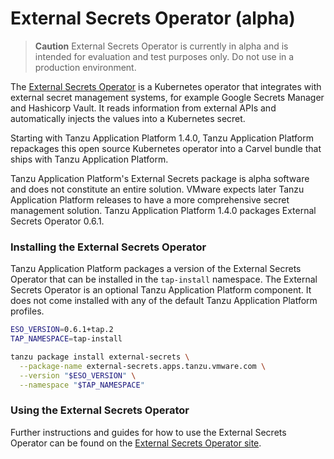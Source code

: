 # External Secrets Operator (alpha)

>**Caution** External Secrets Operator is currently in alpha and is intended for evaluation and test purposes only. Do not use in a production environment.

The [External Secrets Operator](https://external-secrets.io) is a Kubernetes
operator that integrates with external secret management systems, for example Google
Secrets Manager and Hashicorp Vault. It reads information from external APIs and
automatically injects the values into a Kubernetes secret.

Starting with Tanzu Application Platform 1.4.0, Tanzu Application Platform repackages this open
source Kubernetes operator into a Carvel bundle that ships with Tanzu Application Platform.

Tanzu Application Platform's External Secrets package is alpha software and does not constitute an
entire solution.  VMware expects later Tanzu Application Platform releases to have a more comprehensive secret
management solution. Tanzu Application Platform 1.4.0 packages External Secrets Operator 0.6.1.

### Installing the External Secrets Operator

Tanzu Application Platform packages a version of the External Secrets Operator
that can be installed in the `tap-install` namespace.  The External Secrets
Operator is an optional Tanzu Application Platform component. It does not come installed with any of
the default Tanzu Application Platform profiles.

```sh
ESO_VERSION=0.6.1+tap.2
TAP_NAMESPACE=tap-install

tanzu package install external-secrets \
  --package-name external-secrets.apps.tanzu.vmware.com \
  --version "$ESO_VERSION" \
  --namespace "$TAP_NAMESPACE"
```

### Using the External Secrets Operator

Further instructions and guides for how to use the External Secrets Operator
can be found on the [External Secrets Operator site](https://external-secrets.io).
